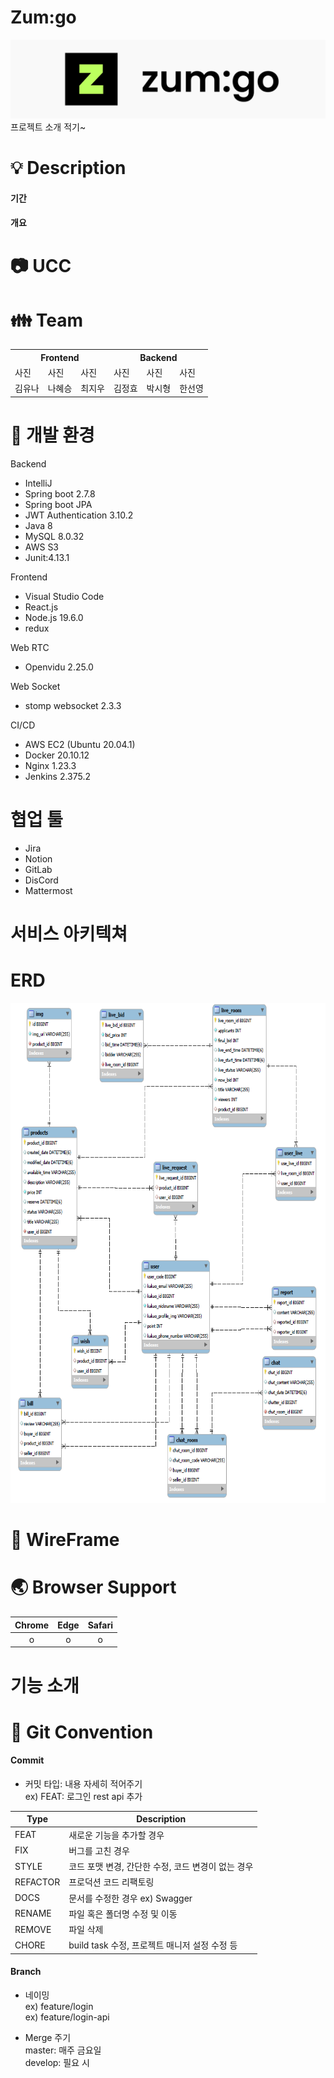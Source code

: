 # Zum:go   
<img src="/images/zumgo로고.PNG">   
프로젝트 소개 적기~


# :bulb: Description  
#### 기간
#### 개요
#### 

# 📷 UCC
   


# :family: Team  

<table>
  <tr>
    <th colspan="3"> Frontend </th>
    <th colspan="3"> Backend </th>
  </tr>
  <tr>
    <td> 사진 </td>
    <td> 사진 </td>
    <td> 사진 </td>
    <td> 사진 </td>
    <td> 사진 </td>
    <td> 사진 </td>
  </tr>
  <tr>
    <td> 김유나 </td>
    <td> 나혜승 </td>
    <td> 최지우 </td>
    <td> 김정효 </td>
    <td> 박시형 </td>
    <td> 한선영 </td>
  </tr>
</table>

# :hammer: 개발 환경   

Backend   
- IntelliJ
- Spring boot 2.7.8
- Spring boot JPA
- JWT Authentication 3.10.2
- Java 8
- MySQL 8.0.32
- AWS S3
- Junit:4.13.1

Frontend   
- Visual Studio Code
- React.js
- Node.js 19.6.0
- redux

Web RTC
- Openvidu 2.25.0

Web Socket
- stomp websocket 2.3.3

CI/CD
- AWS EC2 (Ubuntu 20.04.1)
- Docker 20.10.12
- Nginx 1.23.3
- Jenkins 2.375.2

# 협업 툴   
- Jira
- Notion
- GitLab
- DisCord
- Mattermost   

# 서비스 아키텍쳐   


# ERD
<img src="/images/erd.PNG" width="700" height="800">

# :art: WireFrame   

# :earth_asia: Browser Support   
|Chrome|Edge|Safari|
|:-------:|:-------:|:-------:|
|o|o|o|

# 기능 소개   




# :pushpin: Git Convention
#### Commit
* 커밋 타입: 내용 자세히 적어주기  
ex) FEAT: 로그인 rest api 추가   

|Type|Description|
|----|---------------|
|FEAT|새로운 기능을 추가할 경우|
|FIX|버그를 고친 경우|
|STYLE|코드 포맷 변경, 간단한 수정, 코드 변경이 없는 경우|
|REFACTOR|프로덕션 코드 리팩토링|
|DOCS|문서를 수정한 경우 ex) Swagger|
|RENAME|파일 혹은 폴더명 수정 및 이동|
|REMOVE|파일 삭제|
|CHORE|build task 수정, 프로젝트 매니저 설정 수정 등|


#### Branch   

* 네이밍   
ex) feature/login   
ex) feature/login-api   

* Merge 주기   
master: 매주 금요일   
develop: 필요 시   
